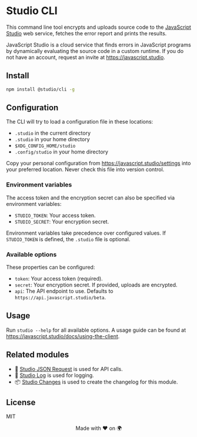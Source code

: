 # Studio CLI

This command line tool encrypts and uploads source code to the [JavaScript
Studio][1] web service, fetches the error report and prints the results.

JavaScript Studio is a cloud service that finds errors in JavaScript programs
by dynamically evaluating the source code in a custom runtime. If you do not
have an account, request an invite at <https://javascript.studio>.

## Install

```bash
npm install @studio/cli -g
```

## Configuration

The CLI will try to load a configuration file in these locations:

- `.studio` in the current directory
- `.studio` in your home directory
- `$XDG_CONFIG_HOME/studio`
- `.config/studio` in your home directory

Copy your personal configuration from <https://javascript.studio/settings> into
your preferred location. Never check this file into version control.

### Environment variables

The access token and the encryption secret can also be specified via
environment variables:

- `STUDIO_TOKEN`: Your access token.
- `STUDIO_SECRET`: Your encryption secret.

Environment variables take precedence over configured values. If `STUDIO_TOKEN`
is defined, the `.studio` file is optional.

### Available options

These properties can be configured:

- `token`: Your access token (required).
- `secret`: Your encryption secret. If provided, uploads are encrypted.
- `api`: The API endpoint to use. Defaults to
  `https://api.javascript.studio/beta`.

## Usage

Run `studio --help` for all available options. A usage guide can be found at
<https://javascript.studio/docs/using-the-client>.

## Related modules

- 📡 [Studio JSON Request][2] is used for API calls.
- 👻 [Studio Log][3] is used for logging.
- 📦 [Studio Changes][4] is used to create the changelog for this module.

## License

MIT

<div align="center">Made with ❤️ on 🌍</div>

[1]: https://javascript.studio
[2]: https://github.com/javascript-studio/studio-json-request
[3]: https://github.com/javascript-studio/studio-log
[4]: https://github.com/javascript-studio/studio-changes
